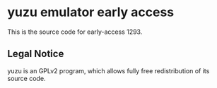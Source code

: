 yuzu emulator early access
=============

This is the source code for early-access 1293.

## Legal Notice

yuzu is an GPLv2 program, which allows fully free redistribution of its source code.